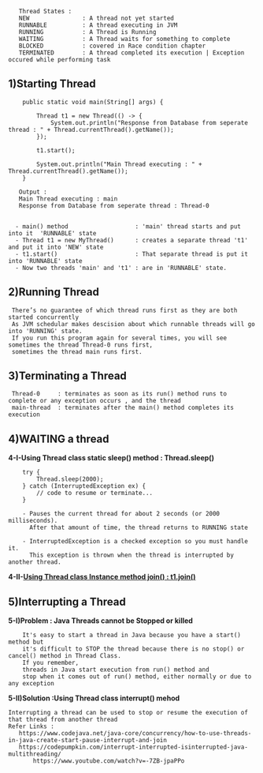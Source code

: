 	   Thread States : 
	   NEW               : A thread not yet started
	   RUNNABLE          : A thread executing in JVM
	   RUNNING           : A Thread is Running 
	   WAITING           : A Thread waits for something to complete
	   BLOCKED           : covered in Race condition chapter 
	   TERMINATED        : A thread completed its execution | Exception occured while performing task
	   
	   

  ## 1)Starting Thread 
        
        public static void main(String[] args) {
	
			Thread t1 = new Thread(() -> {
				System.out.println("Response from Database from seperate thread : " + Thread.currentThread().getName());
			});
	
			t1.start();
	
			System.out.println("Main Thread executing : " + Thread.currentThread().getName());
		}
   
	   Output : 
	   Main Thread executing : main
	   Response from Database from seperate thread : Thread-0
	   
  
	  - main() method                   : 'main' thread starts and put into it  'RUNNABLE' state
	  - Thread t1 = new MyThread()      : creates a separate thread 't1' and put it into 'NEW' state
	  - t1.start()                      : That separate thread is put it into 'RUNNABLE' state
	  - Now two threads 'main' and 't1' : are in 'RUNNABLE' state.


  ## 2)Running Thread
  
     There’s no guarantee of which thread runs first as they are both started concurrently
     As JVM schedular makes descision about which runnable threads will go into 'RUNNING' state.
     If you run this program again for several times, you will see sometimes the thread Thread-0 runs first, 
     sometimes the thread main runs first.

	
  ## 3)Terminating a Thread 
  
     Thread-0     : terminates as soon as its run() method runs to complete or any exception occurs , and the thread 
     main-thread  : terminates after the main() method completes its execution
	
	
  ## 4)WAITING a thread 
    
	
   **4-I-Using Thread class static sleep() method : Thread.sleep()**
	
		try {
			Thread.sleep(2000);
		} catch (InterruptedException ex) {
			// code to resume or terminate...
		}
		
		- Pauses the current thread for about 2 seconds (or 2000 milliseconds). 
		  After that amount of time, the thread returns to RUNNING state
		
		- InterruptedException is a checked exception so you must handle it. 
		  This exception is thrown when the thread is interrupted by another thread.
		  
		
   **4-II-[Using Thread class Instance method join() : t1.join()](https://github.com/abhiSyncd/Java-Threads-Step-By-Step/tree/master/2-a-SequentialExecutionOfThreads-UsingJoin)**
  
  
  
  ## 5)Interrupting a Thread 
        
	
   **5-I)Problem : Java Threads cannot be Stopped or killed**
  
        It's easy to start a thread in Java because you have a start() method but 
        it's difficult to STOP the thread because there is no stop() or cancel() method in Thread Class.
        If you remember, 
        threads in Java start execution from run() method and 
        stop when it comes out of run() method, either normally or due to any exception


  **5-II)Solution :Using Thread class interrupt() mehod** 
  
	Interrupting a thread can be used to stop or resume the execution of that thread from another thread
	Refer Links : 
	   https://www.codejava.net/java-core/concurrency/how-to-use-threads-in-java-create-start-pause-interrupt-and-join
	   https://codepumpkin.com/interrupt-interrupted-isinterrupted-java-multithreading/
           https://www.youtube.com/watch?v=-7ZB-jpaPPo
